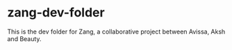 # zang-dev-folder
This is the dev folder for Zang, a collaborative project between Avissa, Aksh and Beauty.

